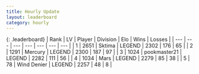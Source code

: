 ```yaml
---
title: Hourly Update
layout: leaderboard
category: hourly
---
```


{: .leaderboard}
| Rank | LV | Player | Division | Elo | Wins | Losses |
| --- | --- | --- | --- | --- | --- | --- |
| <span data-change="0">1</span> | 2651 | <span title="ID: 353063">Sktima</span> | LEGEND | <span data-change="0">2302</span> | <span data-change="0">176</span> | <span data-change="0">65</span> |
| <span data-change="0">2</span> | 1291 | <span title="ID: 692745">Mercury</span> | LEGEND | <span data-change="4">2300</span> | <span data-change="1">187</span> | <span data-change="0">97</span> |
| <span data-change="0">3</span> | 1024 | <span title="ID: 652474">pookmaster21</span> | LEGEND | <span data-change="0">2282</span> | <span data-change="0">111</span> | <span data-change="0">56</span> |
| <span data-change="0">4</span> | 1034 | <span title="ID: 651782">Mаrs</span> | LEGEND | <span data-change="0">2279</span> | <span data-change="0">85</span> | <span data-change="0">38</span> |
| <span data-change="0">5</span> | 78 | <span title="ID: 742601">Wind Denier</span> | LEGEND | <span data-change="0">2257</span> | <span data-change="0">48</span> | <span data-change="0">8</span> |